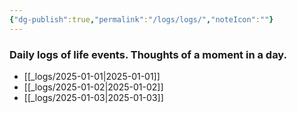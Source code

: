 ```yaml
---
{"dg-publish":true,"permalink":"/logs/logs/","noteIcon":""}
---
```


### Daily logs of life events. Thoughts of a moment in a day.


- [[_logs/2025-01-01\|2025-01-01]]
- [[_logs/2025-01-02\|2025-01-02]]
- [[_logs/2025-01-03\|2025-01-03]]


